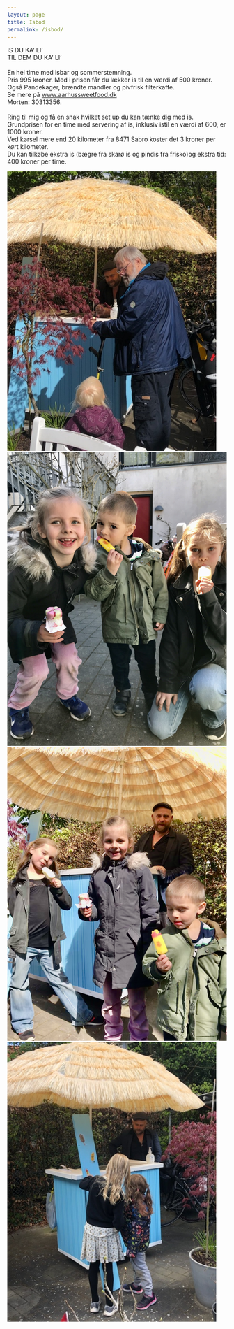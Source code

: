```yaml
---
layout: page
title: Isbod
permalink: /isbod/
---
```


IS DU KA’ LI’ <br>
TIL DEM DU KA’ LI’ <br><br>
En hel time med isbar og sommerstemning. <br>
Pris 995 kroner. Med i prisen får du lækker is til en værdi af 500 kroner. Også Pandekager, brændte mandler og pivfrisk filterkaffe. <br>
Se mere på www.aarhussweetfood.dk <br>
Morten: 30313356. <br><br>
Ring til mig og få en snak hvilket set up du kan tænke dig med is. <br>
Grundprisen for en time med servering af is, inklusiv istil en værdi af 600, er 1000 kroner. <br>
Ved kørsel mere end 20 kilometer fra 8471 Sabro koster det 3 kroner per kørt kilometer. <br>
Du kan tilkøbe ekstra is (bægre fra skarø is og pindis fra frisko)og ekstra tid: 400 kroner per time. <br>

![isbod](/isbod.jpg)
![isbod](/isborn.jpg)
![isbod](/isborn2.jpg)
![isbod](/isborn3.jpg)
